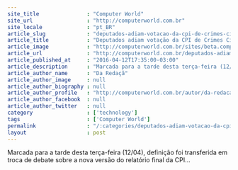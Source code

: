 ```yaml
---
site_title               : "Computer World"
site_url                 : "http://computerworld.com.br"
site_locale              : "pt_BR"
article_slug             : "deputados-adiam-votacao-da-cpi-de-crimes-ciberneticos-para-27-de-abril"
article_title            : "Deputados adiam votação da CPI de Crimes Cibernéticos para 27 de abril"
article_image            : "http://computerworld.com.br/sites/beta.computerworld.com.br/files/news_articles/atraso_tempo_0.jpg"
article_url              : "http://computerworld.com.br/deputados-adiam-votacao-da-cpi-de-crimes-ciberneticos-para-27-de-abril"
article_published_at     : "2016-04-12T17:35:00-03:00"
article_description      : "Marcada para a tarde desta terça-feira (12/04), definição foi transferida em troca de debate sobre a nova versão do relatório final da CPI..."
article_author_name      : "Da Redaçã"
article_author_image     : null
article_author_biography : null
article_author_profile   : "http://computerworld.com.br/autor/da-redacao"
article_author_facebook  : null
article_author_twitter   : null
category                 : ['technology']
tags                     : ['Computer World']
permalink                : "/:categories/deputados-adiam-votacao-da-cpi-de-crimes-ciberneticos-para-27-de-abril/"
layout                   : post
---
```


Marcada para a tarde desta terça-feira (12/04), definição foi transferida em troca de debate sobre a nova versão do relatório final da CPI...
